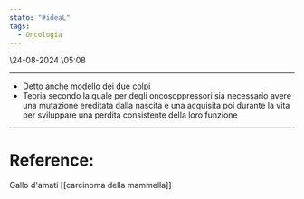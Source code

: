 ```yaml
---
stato: "#ideaL"
tags:
  - Oncologia
---
```

\24-08-2024 \05:08

--- 
- Detto anche modello dei due colpi
- Teoria secondo la quale per degli oncosoppressori sia necessario avere una mutazione ereditata dalla nascita e una acquisita poi durante la vita per sviluppare una perdita consistente della loro funzione











--- 
# Reference:
Gallo d'amati
[[carcinoma della mammella]]